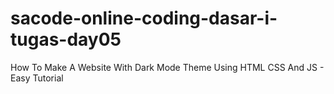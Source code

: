 # sacode-online-coding-dasar-i-tugas-day05
How To Make A Website With Dark Mode Theme Using HTML CSS And JS - Easy Tutorial
